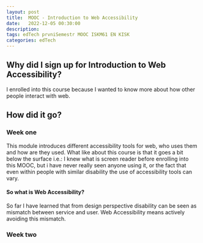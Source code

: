```yaml
---
layout: post
title:  MOOC - Introduction to Web Accessibility
date:   2022-12-05 00:30:00
description: 
tags: edTech prvniSemestr MOOC ISKM61 EN KISK
categories: edTech
---
```


## Why did I sign up for Introduction to Web Accessibility?

I enrolled into this course because I wanted to know more about how other people interact with web.

## How did it go?

### Week one 
This module introduces different accessibility tools for web, who uses them and how are they used. What like about this course is that it goes a bit below the surface i.e.: I knew what is screen reader before enrolling into this MOOC, but i have never really seen anyone using it, or the fact that even within people with similar disability the use of accessibility tools can vary. 

#### So what is Web Accessibility?
So far I have learned that from design perspective disability can be seen as mismatch between service and user. Web Accessibility means actively avoiding this mismatch.

### Week two
